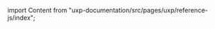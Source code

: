 
import Content from "uxp-documentation/src/pages/uxp/reference-js/index";

<Content query="product=photoshop"/>
